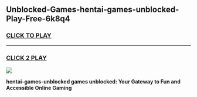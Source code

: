 
## Unblocked-Games-hentai-games-unblocked-Play-Free-6k8q4
<h3>
<a href="https://premium76.site?title=hentai-games-unblocked&ref=18A1">CLICK TO PLAY</a></h3>
<hr>

<h3>
<a href="https://premium76.site?title=hentai-games-unblocked&ref=18A1">CLICK 2 PLAY</a>
  
</h3>

<a href="https://premium76.site?title=hentai-games-unblocked&ref=18A1"><img src="https://clearcache.store/games.png"></a>


**hentai-games-unblocked games unblocked: Your Gateway to Fun and Accessible Online Gaming**

